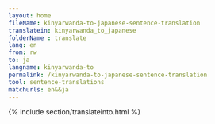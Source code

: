 ```yaml
---
layout: home
fileName: kinyarwanda-to-japanese-sentence-translation
translatein: kinyarwanda_to_japanese
folderName : translate
lang: en
from: rw
to: ja
langname: kinyarwanda-to
permalink: /kinyarwanda-to-japanese-sentence-translation
tool: sentence-translations
matchurls: en&&ja
---
```

{% include section/translateinto.html %}
